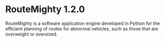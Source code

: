 # RouteMighty 1.2.0
RouteMighty is a software application engine developed in Python for the efficient planning of routes for abnormal vehicles, such as those that are overweight or oversized.
